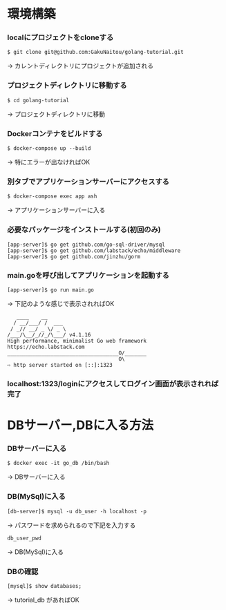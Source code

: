 # 環境構築
### localにプロジェクトをcloneする
```
$ git clone git@github.com:GakuNaitou/golang-tutorial.git
```
-> カレントディレクトリにプロジェクトが追加される

### プロジェクトディレクトリに移動する
```
$ cd golang-tutorial
```
-> プロジェクトディレクトリに移動

### Dockerコンテナをビルドする
```
$ docker-compose up --build
```
-> 特にエラーが出なければOK

### 別タブでアプリケーションサーバーにアクセスする
```
$ docker-compose exec app ash
```
-> アプリケーションサーバーに入る

### 必要なパッケージをインストールする(初回のみ)
```
[app-server]$ go get github.com/go-sql-driver/mysql
[app-server]$ go get github.com/labstack/echo/middleware
[app-server]$ go get github.com/jinzhu/gorm
```

### main.goを呼び出してアプリケーションを起動する
```
[app-server]$ go run main.go
```
-> 下記のような感じで表示されればOK
```
   ____    __
  / __/___/ /  ___
 / _// __/ _ \/ _ \
/___/\__/_//_/\___/ v4.1.16
High performance, minimalist Go web framework
https://echo.labstack.com
____________________________________O/_______
                                    O\
⇨ http server started on [::]:1323
```

### localhost:1323/loginにアクセスしてログイン画面が表示されれば完了


# DBサーバー,DBに入る方法
### DBサーバーに入る
```
$ docker exec -it go_db /bin/bash
```
-> DBサーバーに入る

### DB(MySql)に入る
```
[db-server]$ mysql -u db_user -h localhost -p
```
-> パスワードを求められるので下記を入力する
```
db_user_pwd
```
-> DB(MySql)に入る

### DBの確認
```
[mysql]$ show databases;
```
-> tutorial_db があればOK
